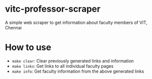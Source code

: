 # vitc-professor-scraper
A simple web scraper to get information about faculty members of VIT, Chennai

# How to use
- `make clear`: Clear previously generated links and information
- `make links`: Get links to all individual faculty pages
- `make info`: Get faculty information from the above generated links
